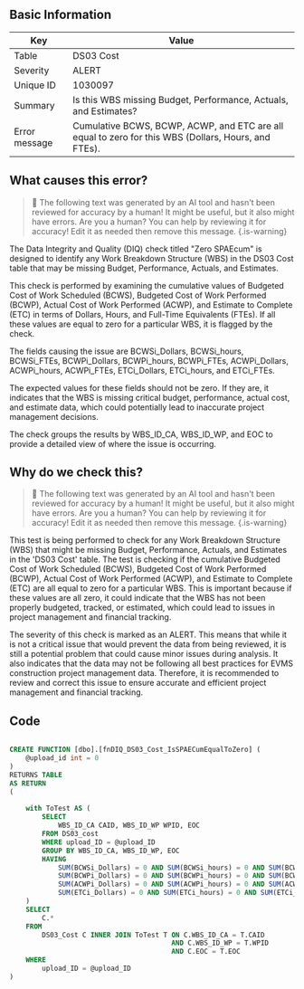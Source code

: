 ## Basic Information
| Key         | Value          |
|-------------|----------------|
| Table       | DS03 Cost |
| Severity    | ALERT |
| Unique ID   | 1030097   |
| Summary     | Is this WBS missing Budget, Performance, Actuals, and Estimates? |
| Error message | Cumulative BCWS, BCWP, ACWP, and ETC are all equal to zero for this WBS (Dollars, Hours, and FTEs). |

## What causes this error?

> :robot: The following text was generated by an AI tool and hasn't been reviewed for accuracy by a human! It might be useful, but it also might have errors. Are you a human? You can help by reviewing it for accuracy! Edit it as needed then remove this message.
{.is-warning}

The Data Integrity and Quality (DIQ) check titled "Zero SPAEcum" is designed to identify any Work Breakdown Structure (WBS) in the DS03 Cost table that may be missing Budget, Performance, Actuals, and Estimates. 

This check is performed by examining the cumulative values of Budgeted Cost of Work Scheduled (BCWS), Budgeted Cost of Work Performed (BCWP), Actual Cost of Work Performed (ACWP), and Estimate to Complete (ETC) in terms of Dollars, Hours, and Full-Time Equivalents (FTEs). If all these values are equal to zero for a particular WBS, it is flagged by the check.

The fields causing the issue are BCWSi_Dollars, BCWSi_hours, BCWSi_FTEs, BCWPi_Dollars, BCWPi_hours, BCWPi_FTEs, ACWPi_Dollars, ACWPi_hours, ACWPi_FTEs, ETCi_Dollars, ETCi_hours, and ETCi_FTEs. 

The expected values for these fields should not be zero. If they are, it indicates that the WBS is missing critical budget, performance, actual cost, and estimate data, which could potentially lead to inaccurate project management decisions. 

The check groups the results by WBS_ID_CA, WBS_ID_WP, and EOC to provide a detailed view of where the issue is occurring.
## Why do we check this?

> :robot: The following text was generated by an AI tool and hasn't been reviewed for accuracy by a human! It might be useful, but it also might have errors. Are you a human? You can help by reviewing it for accuracy! Edit it as needed then remove this message.
{.is-warning}

This test is being performed to check for any Work Breakdown Structure (WBS) that might be missing Budget, Performance, Actuals, and Estimates in the 'DS03 Cost' table. The test is checking if the cumulative Budgeted Cost of Work Scheduled (BCWS), Budgeted Cost of Work Performed (BCWP), Actual Cost of Work Performed (ACWP), and Estimate to Complete (ETC) are all equal to zero for a particular WBS. This is important because if these values are all zero, it could indicate that the WBS has not been properly budgeted, tracked, or estimated, which could lead to issues in project management and financial tracking.

The severity of this check is marked as an ALERT. This means that while it is not a critical issue that would prevent the data from being reviewed, it is still a potential problem that could cause minor issues during analysis. It also indicates that the data may not be following all best practices for EVMS construction project management data. Therefore, it is recommended to review and correct this issue to ensure accurate and efficient project management and financial tracking.
## Code

```sql

CREATE FUNCTION [dbo].[fnDIQ_DS03_Cost_IsSPAECumEqualToZero] (
	@upload_id int = 0
)
RETURNS TABLE
AS RETURN
(
	
	with ToTest AS (
		SELECT 
			WBS_ID_CA CAID, WBS_ID_WP WPID, EOC
		FROM DS03_cost
		WHERE upload_ID = @upload_ID
		GROUP BY WBS_ID_CA, WBS_ID_WP, EOC
		HAVING 
			SUM(BCWSi_Dollars) = 0 AND SUM(BCWSi_hours) = 0 AND SUM(BCWSi_FTEs) = 0 AND
			SUM(BCWPi_Dollars) = 0 AND SUM(BCWPi_hours) = 0 AND SUM(BCWPi_FTEs) = 0 AND
			SUM(ACWPi_Dollars) = 0 AND SUM(ACWPi_hours) = 0 AND SUM(ACWPi_FTEs) = 0 AND
			SUM(ETCi_Dollars) = 0 AND SUM(ETCi_hours) = 0 AND SUM(ETCi_FTEs) = 0
	)
	SELECT 
		C.* 
	FROM 
		DS03_Cost C INNER JOIN ToTest T ON C.WBS_ID_CA = T.CAID
										AND C.WBS_ID_WP = T.WPID
										AND C.EOC = T.EOC
	WHERE
		upload_ID = @upload_ID
)
```
